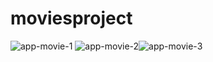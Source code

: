 # moviesproject
![app-movie-1](https://user-images.githubusercontent.com/93468048/216770357-1cd630b2-e7ab-418b-9153-59fe21653e3b.jpg)
![app-movie-2](https://user-images.githubusercontent.com/93468048/216770373-ecfe1d5d-4783-467b-89c4-3c36c1683e80.jpg)![app-movie-3](https://user-images.githubusercontent.com/93468048/216770401-3709f608-9fad-4388-ae73-0fb5e09c57fe.jpg)

